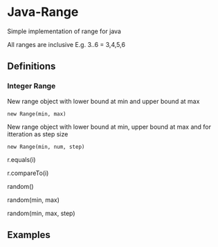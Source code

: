# Java-Range
Simple implementation of range for java

All ranges are inclusive E.g. 3..6 = 3,4,5,6

## Definitions
### Integer Range
New range object with lower bound at min and upper bound at max
```
new Range(min, max)
```
New range object with lower bound at min, upper bound at max and for itteration as step size
```
new Range(min, num, step)
```  

r.equals(i)

r.compareTo(i) 

random()

random(min, max)

random(min, max, step)


## Examples
